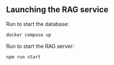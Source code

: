 ## Launching the RAG service

Run to start the database:

```sh
docker compose up
```

Run to start the RAG server:

```sh
npm run start
```
